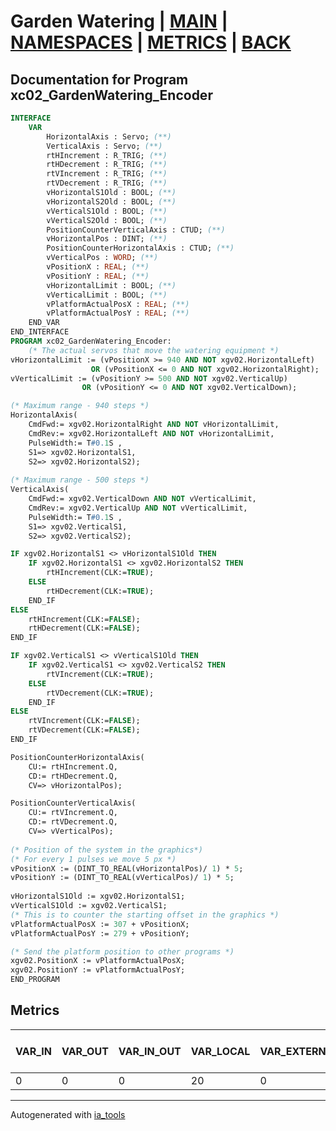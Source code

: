 # Garden Watering | [MAIN] | [NAMESPACES] | [METRICS] | [BACK]  

## Documentation for Program xc02_GardenWatering_Encoder  

```pascal
INTERFACE
    VAR
        HorizontalAxis : Servo; (**)
        VerticalAxis : Servo; (**)
        rtHIncrement : R_TRIG; (**)
        rtHDecrement : R_TRIG; (**)
        rtVIncrement : R_TRIG; (**)
        rtVDecrement : R_TRIG; (**)
        vHorizontalS1Old : BOOL; (**)
        vHorizontalS2Old : BOOL; (**)
        vVerticalS1Old : BOOL; (**)
        vVerticalS2Old : BOOL; (**)
        PositionCounterVerticalAxis : CTUD; (**)
        vHorizontalPos : DINT; (**)
        PositionCounterHorizontalAxis : CTUD; (**)
        vVerticalPos : WORD; (**)
        vPositionX : REAL; (**)
        vPositionY : REAL; (**)
        vHorizontalLimit : BOOL; (**)
        vVerticalLimit : BOOL; (**)
        vPlatformActualPosX : REAL; (**)
        vPlatformActualPosY : REAL; (**)
    END_VAR
END_INTERFACE
PROGRAM xc02_GardenWatering_Encoder:
    (* The actual servos that move the watering equipment *)
vHorizontalLimit := (vPositionX >= 940 AND NOT xgv02.HorizontalLeft)
				  OR (vPositionX <= 0 AND NOT xgv02.HorizontalRight);
vVerticalLimit := (vPositionY >= 500 AND NOT xgv02.VerticalUp)
			    OR (vPositionY <= 0 AND NOT xgv02.VerticalDown);

(* Maximum range - 940 steps *)
HorizontalAxis(
	CmdFwd:= xgv02.HorizontalRight AND NOT vHorizontalLimit, 
	CmdRev:= xgv02.HorizontalLeft AND NOT vHorizontalLimit, 
	PulseWidth:= T#0.1S , 
	S1=> xgv02.HorizontalS1, 
	S2=> xgv02.HorizontalS2);
	
(* Maximum range - 500 steps *)	
VerticalAxis(
	CmdFwd:= xgv02.VerticalDown AND NOT vVerticalLimit, 
	CmdRev:= xgv02.VerticalUp AND NOT vVerticalLimit, 
	PulseWidth:= T#0.1S , 
	S1=> xgv02.VerticalS1, 
	S2=> xgv02.VerticalS2);

IF xgv02.HorizontalS1 <> vHorizontalS1Old THEN
	IF xgv02.HorizontalS1 <> xgv02.HorizontalS2 THEN
		rtHIncrement(CLK:=TRUE);
	ELSE
		rtHDecrement(CLK:=TRUE);
	END_IF
ELSE
	rtHIncrement(CLK:=FALSE);
	rtHDecrement(CLK:=FALSE);
END_IF

IF xgv02.VerticalS1 <> vVerticalS1Old THEN
	IF xgv02.VerticalS1 <> xgv02.VerticalS2 THEN
		rtVIncrement(CLK:=TRUE);
	ELSE
		rtVDecrement(CLK:=TRUE);
	END_IF
ELSE
	rtVIncrement(CLK:=FALSE);
	rtVDecrement(CLK:=FALSE);
END_IF

PositionCounterHorizontalAxis(
	CU:= rtHIncrement.Q, 
	CD:= rtHDecrement.Q, 
	CV=> vHorizontalPos);

PositionCounterVerticalAxis(
	CU:= rtVIncrement.Q, 
	CD:= rtVDecrement.Q, 
	CV=> vVerticalPos);
	
(* Position of the system in the graphics*)
(* For every 1 pulses we move 5 px *)
vPositionX := (DINT_TO_REAL(vHorizontalPos)/ 1) * 5;
vPositionY := (DINT_TO_REAL(vVerticalPos)/ 1) * 5;
	
vHorizontalS1Old := xgv02.HorizontalS1;
vVerticalS1Old := xgv02.VerticalS1;
(* This is to counter the starting offset in the graphics *)
vPlatformActualPosX := 307 + vPositionX;
vPlatformActualPosY := 279 + vPositionY;

(* Send the platform position to other programs *)
xgv02.PositionX := vPlatformActualPosX;
xgv02.PositionY := vPlatformActualPosY;
END_PROGRAM
```

## Metrics  

| VAR_IN | VAR_OUT | VAR_IN_OUT | VAR_LOCAL | VAR_EXTERNAL | VAR_GLOBAL | VAR_ACCESS | VAR_TEMP | Actions | Lines of code | Maintainable size |
| ------ | ------- | ---------- | --------- | ------------ | ---------- | ---------- | -------- | ------- | ------------- | ----------------- |
| 0 | 0 | 0 | 20 | 0 | 0 | 0 | 0 | 0 | 68 | 88 |  

---
Autogenerated with [ia_tools](https://github.com/tkucic/ia_tools)  

[MAIN]: ../../../../index_st.md
[NAMESPACES]: ../../nsList_st.md
[METRICS]: ../../../metrics_st.md
[BACK]: ../nsMain_st.md
